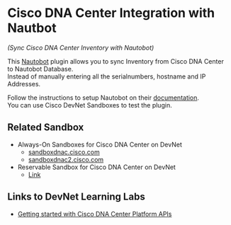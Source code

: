 Cisco DNA Center Integration with Nautbot
=====================================
_(Sync Cisco DNA Center Inventory with Nautobot)_

This [Nautobot](https://nautobot.readthedocs.io/en/latest/) plugin allows you to sync Inventory from Cisco DNA Center to Nautobot Database.  
Instead of manually entering all the serialnumbers, hostname and IP Addresses.

Follow the instructions to setup Nautobot on their [documentation](https://nautobot.readthedocs.io/en/latest/installation/).  
You can use Cisco DevNet Sandboxes to test the plugin.

## Related Sandbox
- Always-On Sandboxes for Cisco DNA Center on DevNet
    - [sandboxdnac.cisco.com](https://devnetsandbox.cisco.com/RM/Diagram/Index/471eb739-323e-4805-b2a6-d0ec813dc8fc?diagramType=Topology)
    - [sandboxdnac2.cisco.com](https://devnetsandbox.cisco.com/RM/Diagram/Index/c3c949dc-30af-498b-9d77-4f1c07d835f9?diagramType=Topology)
- Reservable Sandbox for Cisco DNA Center on DevNet
    - [Link](https://devnetsandbox.cisco.com/RM/Diagram/Index/1d94a25e-51bb-48eb-a9c7-dd8eac577953?diagramType=Topology)

## Links to DevNet Learning Labs
- [Getting started with Cisco DNA Center Platform APIs](https://developer.cisco.com/site/dnac-101/)
